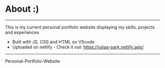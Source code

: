 # About :)
--------------------------------
This is my current personal portfolio website displaying my skills, projects and experiences
- Built with JS, CSS and HTML on VScode
- Uploaded on netlify -
Check it out: https://juliaa-park.netlify.app/
--------------------------------
Personal-Portfolio-Website
